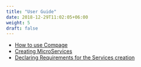 ```yaml
---
title: "User Guide"
date: 2018-12-29T11:02:05+06:00
weight: 5
draft: false
---
```


- [How to use Compage](./1-how-to-use-compage)
- [Creating MicroServices](./2-create-services)
- [Declaring Requirements for the Services creation](./3-configure-services)
